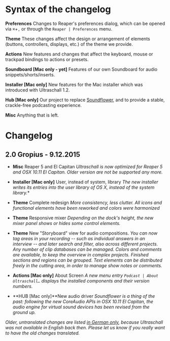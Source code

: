 # Syntax of the changelog


**Preferences**
Changes to Reaper's preferences dialog, which can be opened via `⌘`+`,` or through the `Reaper | Preferences` menu.

**Theme**
These changes affect the design or arrangement of elements (buttons, controllers, displays, etc.) of the theme we provide.

**Actions**
New features and changes that affect the keyboard, mouse or trackpad bindings to actions or presets. 

**Soundboard [Mac only - yet]**
Features of our own Soundboard for audio snippets/shorts/inserts.

**Installer [Mac only]**
New features for the Mac installer which was introduced with Ultraschall 1.2.

**Hub [Mac only]**
Our project to replace [Soundflower](https://github.com/mattingalls/Soundflower/releases/tag/2.0b2), and to provide a stable, crackle-free podcasting experience.

**Misc**
Anything that is left.


# Changelog

## 2.0 Gropius - 9.12.2015

* **Misc** Reaper 5 and El Capitan *Ultraschall is now optimized for Reaper 5 and OSX 10.11 El Capitan. Older version are not be supported any more.*

* **Installer [Mac only]** User, instead of system, library *The new installer writes its entries into the user library of OS X, instead of the system library.**

* **Theme** Complete redesign *More consistency, less clutter. All icons and functional elements have been reworked and colors were harmonized*

* **Theme** Responsive mixer *Depending on the dock's height, the new mixer panel shows or hides some control elements.*

* **Theme** New "Storyboard" view for audio compositions. *You can now tag areas in your recording -- such as individual answers in an interview -- and later search and filter, also across different projects. Any number of clip databases can be managed. Colors and comments are available, to keep the overview in complex projects. Finished sections and regions can be grouped. Text elements can be distributed freely in the cutting area, in order to manage show notes or comments.*

* **Actions [Mac only]** About Screen *A new menu entry `Podcast | About Ultraschall…` displays the installed components and their version numbers.*

* **HUB [Mac only]**New audio driver *Soundflower is a thing of the past: following the new CoreAudio APIs in OSX 10.11 El Capitan, the audio engine for virtual sound devices has been revised from the ground up.*

*Older, untranslated changes are listed [in German only](https://github.com/Ultraschall/REAPER/blob/master/CHANGELOG-DE.md), because Ultraschall was not available in English back then. Please let us know if you really want to have the old changes translated.*
